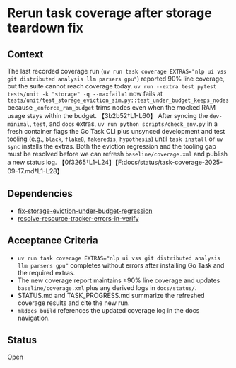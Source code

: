 # Rerun task coverage after storage teardown fix

## Context
The last recorded coverage run (`uv run task coverage EXTRAS="nlp ui vss git
distributed analysis llm parsers gpu"`) reported 90% line coverage, but the
suite cannot reach coverage today. `uv run --extra test pytest tests/unit -k
"storage" -q --maxfail=1` now fails at
`tests/unit/test_storage_eviction_sim.py::test_under_budget_keeps_nodes`
because `_enforce_ram_budget` trims nodes even when the mocked RAM usage stays
within the budget. 【3b2b52†L1-L60】 After syncing the `dev-minimal`,
`test`, and `docs` extras, `uv run python scripts/check_env.py` in a fresh
container flags the Go Task CLI plus unsynced development and test tooling
(e.g., `black`, `flake8`, `fakeredis`, `hypothesis`) until `task install` or
`uv sync` installs the extras. Both the eviction regression and the tooling gap
must be resolved before we can refresh `baseline/coverage.xml` and publish a
new status log. 【0f3265†L1-L24】【F:docs/status/task-coverage-2025-09-17.md†L1-L28】

## Dependencies
- [fix-storage-eviction-under-budget-regression](fix-storage-eviction-under-budget-regression.md)
- [resolve-resource-tracker-errors-in-verify](resolve-resource-tracker-errors-in-verify.md)

## Acceptance Criteria
- `uv run task coverage EXTRAS="nlp ui vss git distributed analysis llm parsers gpu"`
  completes without errors after installing Go Task and the required extras.
- The new coverage report maintains ≥90% line coverage and updates
  `baseline/coverage.xml` plus any derived logs in `docs/status/`.
- STATUS.md and TASK_PROGRESS.md summarize the refreshed coverage results and
  cite the new run.
- `mkdocs build` references the updated coverage log in the docs navigation.

## Status
Open
